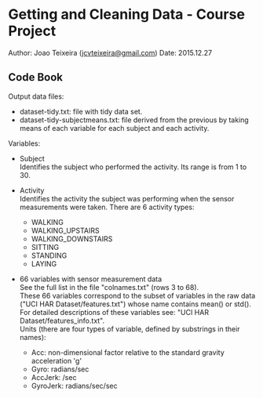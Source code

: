 Getting and Cleaning Data - Course Project
==========================================

Author: Joao Teixeira (jcvteixeira@gmail.com)
Date: 2015.12.27

Code Book
---------

Output data files:
* dataset-tidy.txt: file with tidy data set.
* dataset-tidy-subjectmeans.txt: file derived from the previous by taking means of each variable for each subject and each activity.

Variables:
* Subject  
Identifies the subject who performed the activity. Its range is from 1 to 30. 

* Activity  
Identifies the activity the subject was performing when the sensor measurements were taken. There are 6 activity types:
    * WALKING
    * WALKING_UPSTAIRS
    * WALKING_DOWNSTAIRS
    * SITTING
    * STANDING
    * LAYING

* 66 variables with sensor measurement data  
See the full list in the file "colnames.txt" (rows 3 to 68).  
These 66 variables correspond to the subset of variables in the raw data ("UCI HAR Dataset/features.txt") whose name contains mean() or std().  
For detailed descriptions of these variables see: "UCI HAR Dataset/features_info.txt".  
Units (there are four types of variable, defined by substrings in their names):
    * Acc: non-dimensional factor relative to the standard gravity acceleration 'g'
    * Gyro: radians/sec
    * AccJerk: /sec
    * GyroJerk: radians/sec/sec
